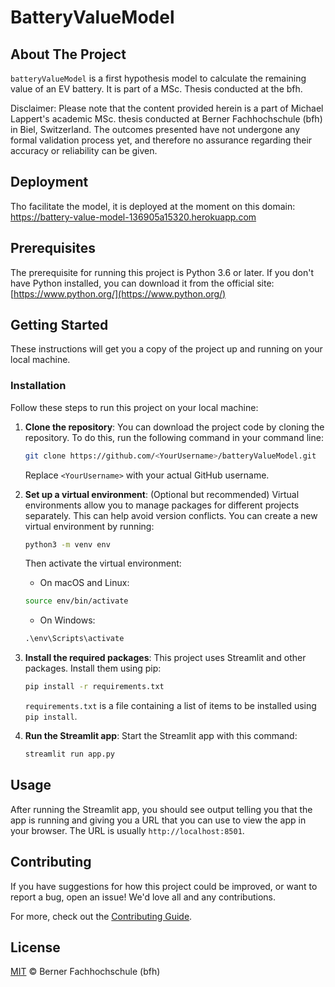# BatteryValueModel

## About The Project

`batteryValueModel` is a first hypothesis model to calculate the remaining value of an EV battery. It is part of a MSc. Thesis conducted at the bfh.

Disclaimer: Please note that the content provided herein is a part of Michael Lappert's academic MSc. thesis
conducted at Berner Fachhochschule (bfh) in Biel, Switzerland. The outcomes presented have not undergone 
any formal validation process yet, and therefore no assurance regarding their accuracy or reliability can be given.

## Deployment
Tho facilitate the model, it is deployed at the moment on this domain:<br>
https://battery-value-model-136905a15320.herokuapp.com

## Prerequisites

The prerequisite for running this project is Python 3.6 or later. If you don't have Python installed, you can download it from the official site: [https://www.python.org/](https://www.python.org/)

## Getting Started

These instructions will get you a copy of the project up and running on your local machine.

### Installation

Follow these steps to run this project on your local machine:

1. **Clone the repository**: You can download the project code by cloning the repository. To do this, run the following command in your command line:

    ```sh
    git clone https://github.com/<YourUsername>/batteryValueModel.git
    ```
    Replace `<YourUsername>` with your actual GitHub username.

2. **Set up a virtual environment**: (Optional but recommended) Virtual environments allow you to manage packages for different projects separately. This can help avoid version conflicts. You can create a new virtual environment by running:

    ```sh
    python3 -m venv env
    ```
    Then activate the virtual environment:

    - On macOS and Linux:
    ```sh
    source env/bin/activate
    ```
    - On Windows:
    ```cmd
    .\env\Scripts\activate
    ```

3. **Install the required packages**: This project uses Streamlit and other packages. Install them using pip:

    ```sh
    pip install -r requirements.txt
    ```
    `requirements.txt` is a file containing a list of items to be installed using `pip install`.

4. **Run the Streamlit app**: Start the Streamlit app with this command:

    ```sh
    streamlit run app.py
    ```

## Usage

After running the Streamlit app, you should see output telling you that the app is running and giving you a URL that you can use to view the app in your browser. The URL is usually `http://localhost:8501`.

## Contributing

If you have suggestions for how this project could be improved, or want to report a bug, open an issue! We'd love all and any contributions.

For more, check out the [Contributing Guide](./CONTRIBUTING.md).

## License

[MIT](./LICENSE) © Berner Fachhochschule (bfh)
